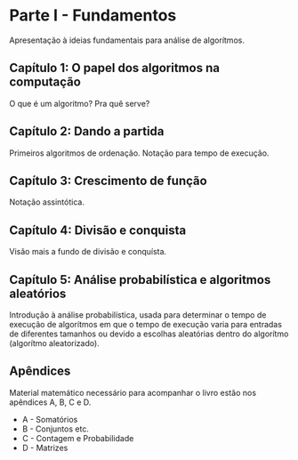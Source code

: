 # Parte I - Fundamentos
Apresentação à ideias fundamentais para análise de algorítmos.

## Capítulo 1: O papel dos algoritmos na computação
O que é um algoritmo? Pra quê serve?

## Capítulo 2: Dando a partida 
Primeiros algoritmos de ordenação. Notação para tempo de execução.

## Capítulo 3: Crescimento de função
Notação assintótica.

## Capítulo 4: Divisão e conquista
Visão mais a fundo de divisão e conquísta.

## Capítulo 5: Análise probabilística e algoritmos aleatórios
Introdução à análise probabilística, usada para determinar o tempo de execução de algorítmos em que o tempo de execução varia para entradas de diferentes tamanhos ou devido a escolhas aleatórias dentro do algorítmo (algorítmo aleatorizado). 

## Apêndices
Material matemático necessário para acompanhar o livro estão nos apêndices A, B, C e D.

 - A - Somatórios
 - B - Conjuntos etc.
 - C - Contagem e Probabilidade
 - D - Matrizes


